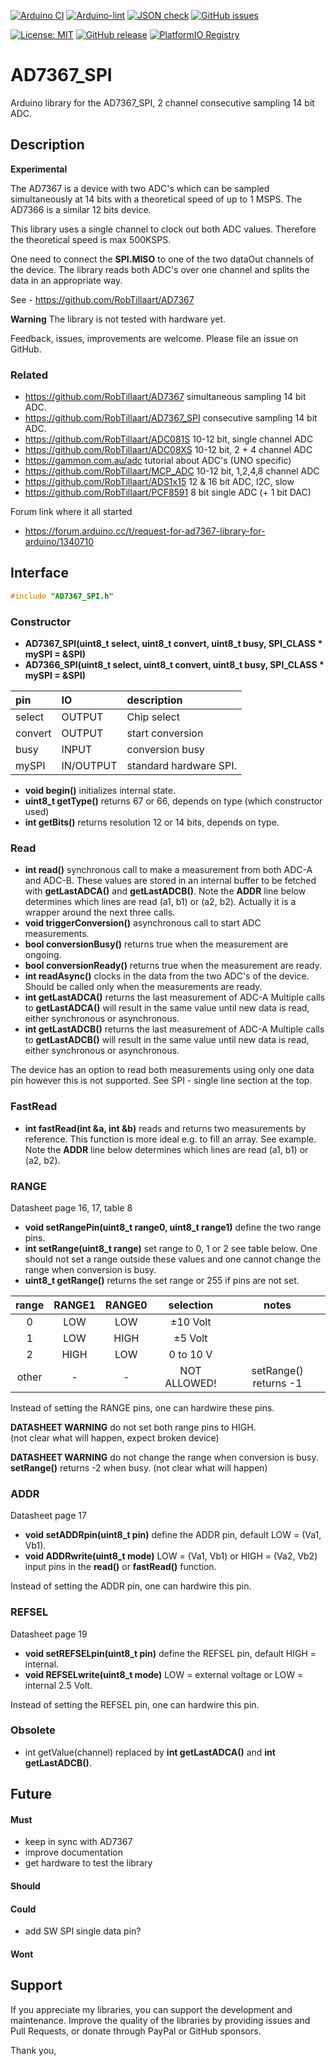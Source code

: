 
[![Arduino CI](https://github.com/RobTillaart/AD7367_SPI/workflows/Arduino%20CI/badge.svg)](https://github.com/marketplace/actions/arduino_ci)
[![Arduino-lint](https://github.com/RobTillaart/AD7367_SPI/actions/workflows/arduino-lint.yml/badge.svg)](https://github.com/RobTillaart/AD7367_SPI/actions/workflows/arduino-lint.yml)
[![JSON check](https://github.com/RobTillaart/AD7367_SPI/actions/workflows/jsoncheck.yml/badge.svg)](https://github.com/RobTillaart/AD7367_SPI/actions/workflows/jsoncheck.yml)
[![GitHub issues](https://img.shields.io/github/issues/RobTillaart/AD7367_SPI.svg)](https://github.com/RobTillaart/AD7367_SPI/issues)

[![License: MIT](https://img.shields.io/badge/license-MIT-green.svg)](https://github.com/RobTillaart/AD7367_SPI/blob/master/LICENSE)
[![GitHub release](https://img.shields.io/github/release/RobTillaart/AD7367_SPI.svg?maxAge=3600)](https://github.com/RobTillaart/AD7367_SPI/releases)
[![PlatformIO Registry](https://badges.registry.platformio.org/packages/robtillaart/library/AD7367_SPI.svg)](https://registry.platformio.org/libraries/robtillaart/AD7367_SPI)


# AD7367_SPI

Arduino library for the AD7367_SPI, 2 channel consecutive sampling 14 bit ADC.


## Description

**Experimental**

The AD7367 is a device with two ADC's which can be sampled simultaneously
at 14 bits with a theoretical speed of up to 1 MSPS.
The AD7366 is a similar 12 bits device.

This library uses a single channel to clock out both ADC values.
Therefore the theoretical speed is max 500KSPS.

One need to connect the **SPI.MISO** to one of the two dataOut channels of the device.
The library reads both ADC's over one channel and splits the data in an appropriate way.

See - https://github.com/RobTillaart/AD7367

**Warning** The library is not tested with hardware yet.

Feedback, issues, improvements are welcome.
Please file an issue on GitHub.

### Related

- https://github.com/RobTillaart/AD7367 simultaneous sampling 14 bit ADC.
- https://github.com/RobTillaart/AD7367_SPI consecutive sampling 14 bit ADC.
- https://github.com/RobTillaart/ADC081S 10-12 bit, single channel ADC
- https://github.com/RobTillaart/ADC08XS 10-12 bit, 2 + 4 channel ADC
- https://gammon.com.au/adc tutorial about ADC's (UNO specific)
- https://github.com/RobTillaart/MCP_ADC 10-12 bit, 1,2,4,8 channel ADC
- https://github.com/RobTillaart/ADS1x15 12 & 16 bit ADC, I2C, slow
- https://github.com/RobTillaart/PCF8591 8 bit single ADC (+ 1 bit DAC)

Forum link where it all started

- https://forum.arduino.cc/t/request-for-ad7367-library-for-arduino/1340710


## Interface

```cpp
#include "AD7367_SPI.h"
```

### Constructor

- **AD7367_SPI(uint8_t select, uint8_t convert, uint8_t busy, __SPI_CLASS__ \* mySPI = &SPI)**
- **AD7366_SPI(uint8_t select, uint8_t convert, uint8_t busy, __SPI_CLASS__ \* mySPI = &SPI)**

|   pin     |   IO        |  description  |
|:----------|:------------|:--------------|
|  select   |  OUTPUT     |  Chip select
|  convert  |  OUTPUT     |  start conversion
|  busy     |   INPUT     |  conversion busy
|  mySPI    |  IN/OUTPUT  |  standard hardware SPI.


- **void begin()** initializes internal state.
- **uint8_t getType()** returns 67 or 66, depends on type (which constructor used)
- **int getBits()** returns resolution 12 or 14 bits, depends on type.


### Read

- **int read()** synchronous call to make a measurement from both ADC-A and ADC-B.
These values are stored in an internal buffer to be fetched with **getLastADCA()**
and **getLastADCB()**.
Note the **ADDR** line below determines which lines are read (a1, b1) or (a2, b2).
Actually it is a wrapper around the next three calls.
- **void triggerConversion()** asynchronous call to start ADC measurements.
- **bool conversionBusy()** returns true when the measurement are ongoing.
- **bool conversionReady()** returns true when the measurement are  ready.
- **int readAsync()** clocks in the data from the two ADC's of the device.
Should be called only when the measurements are ready.
- **int getLastADCA()** returns the last measurement of ADC-A
Multiple calls to **getLastADCA()** will result in the same value until new data
is read, either synchronous or asynchronous.
- **int getLastADCB()** returns the last measurement of ADC-A
Multiple calls to **getLastADCB()** will result in the same value until new data
is read, either synchronous or asynchronous.

The device has an option to read both measurements using only one data pin
however this is not supported. See SPI - single line section at the top.


### FastRead

- **int fastRead(int &a, int &b)** reads and returns two measurements by reference.
This function is more ideal e.g. to fill an array. See example.
Note the **ADDR** line below determines which lines are read (a1, b1) or (a2, b2).


### RANGE

Datasheet page 16, 17, table 8

- **void setRangePin(uint8_t range0, uint8_t range1)** define the two range pins.
- **int setRange(uint8_t range)** set range to 0, 1 or 2 see table below.
One should not set a range outside these values and one cannot change the range
when conversion is busy.
- **uint8_t getRange()** returns the set range or 255 if pins are not set.


|  range  |  RANGE1  |  RANGE0  |  selection     |  notes  |
|:-------:|:--------:|:--------:|:--------------:|:-------:|
|    0    |    LOW   |    LOW   |  ±10 Volt      |
|    1    |    LOW   |   HIGH   |   ±5 Volt      |
|    2    |   HIGH   |    LOW   |  0 to 10 V     |
|  other  |      -   |      -   |  NOT ALLOWED!  |  setRange() returns -1

Instead of setting the RANGE pins, one can hardwire these pins.

**DATASHEET WARNING** do not set both range pins to HIGH.  
(not clear what will happen, expect broken device)

**DATASHEET WARNING** do not change the range when conversion is busy.
**setRange()** returns -2 when busy.
(not clear what will happen)


### ADDR

Datasheet page 17

- **void setADDRpin(uint8_t pin)** define the ADDR pin, default LOW = (Va1, Vb1).
- **void ADDRwrite(uint8_t mode)** LOW = (Va1, Vb1) or HIGH = (Va2, Vb2)
input pins in the **read()** or **fastRead()** function.

Instead of setting the ADDR pin, one can hardwire this pin.


### REFSEL

Datasheet page 19

- **void setREFSELpin(uint8_t pin)** define the REFSEL pin, default HIGH = internal.
- **void REFSELwrite(uint8_t mode)** LOW = external voltage or LOW = internal 2.5 Volt.

Instead of setting the REFSEL pin, one can hardwire this pin.


### Obsolete

- int getValue(channel) replaced by **int getLastADCA()** and **int getLastADCB()**.


## Future

#### Must

- keep in sync with AD7367
- improve documentation
- get hardware to test the library

#### Should

#### Could

- add SW SPI single data pin?

#### Wont


## Support

If you appreciate my libraries, you can support the development and maintenance.
Improve the quality of the libraries by providing issues and Pull Requests, or
donate through PayPal or GitHub sponsors.

Thank you,

